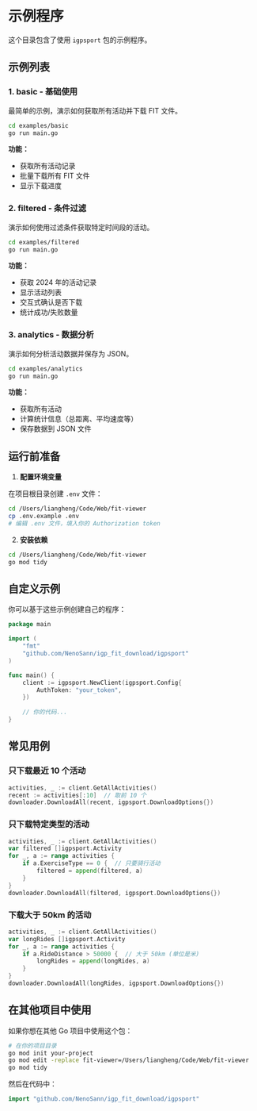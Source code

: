 # 示例程序

这个目录包含了使用 `igpsport` 包的示例程序。

## 示例列表

### 1. basic - 基础使用

最简单的示例，演示如何获取所有活动并下载 FIT 文件。

```bash
cd examples/basic
go run main.go
```

**功能：**
- 获取所有活动记录
- 批量下载所有 FIT 文件
- 显示下载进度

### 2. filtered - 条件过滤

演示如何使用过滤条件获取特定时间段的活动。

```bash
cd examples/filtered
go run main.go
```

**功能：**
- 获取 2024 年的活动记录
- 显示活动列表
- 交互式确认是否下载
- 统计成功/失败数量

### 3. analytics - 数据分析

演示如何分析活动数据并保存为 JSON。

```bash
cd examples/analytics
go run main.go
```

**功能：**
- 获取所有活动
- 计算统计信息（总距离、平均速度等）
- 保存数据到 JSON 文件

## 运行前准备

1. **配置环境变量**

在项目根目录创建 `.env` 文件：

```bash
cd /Users/liangheng/Code/Web/fit-viewer
cp .env.example .env
# 编辑 .env 文件，填入你的 Authorization token
```

2. **安装依赖**

```bash
cd /Users/liangheng/Code/Web/fit-viewer
go mod tidy
```

## 自定义示例

你可以基于这些示例创建自己的程序：

```go
package main

import (
    "fmt"
    "github.com/NenoSann/igp_fit_download/igpsport"
)

func main() {
    client := igpsport.NewClient(igpsport.Config{
        AuthToken: "your_token",
    })
    
    // 你的代码...
}
```

## 常见用例

### 只下载最近 10 个活动

```go
activities, _ := client.GetAllActivities()
recent := activities[:10]  // 取前 10 个
downloader.DownloadAll(recent, igpsport.DownloadOptions{})
```

### 只下载特定类型的活动

```go
activities, _ := client.GetAllActivities()
var filtered []igpsport.Activity
for _, a := range activities {
    if a.ExerciseType == 0 {  // 只要骑行活动
        filtered = append(filtered, a)
    }
}
downloader.DownloadAll(filtered, igpsport.DownloadOptions{})
```

### 下载大于 50km 的活动

```go
activities, _ := client.GetAllActivities()
var longRides []igpsport.Activity
for _, a := range activities {
    if a.RideDistance > 50000 {  // 大于 50km (单位是米)
        longRides = append(longRides, a)
    }
}
downloader.DownloadAll(longRides, igpsport.DownloadOptions{})
```

## 在其他项目中使用

如果你想在其他 Go 项目中使用这个包：

```bash
# 在你的项目目录
go mod init your-project
go mod edit -replace fit-viewer=/Users/liangheng/Code/Web/fit-viewer
go mod tidy
```

然后在代码中：

```go
import "github.com/NenoSann/igp_fit_download/igpsport"
```
